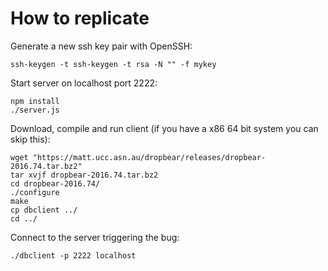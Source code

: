 
# How to replicate

Generate a new ssh key pair with OpenSSH:

```
ssh-keygen -t ssh-keygen -t rsa -N "" -f mykey
```

Start server on localhost port 2222:

```
npm install
./server.js
```

Download, compile and run client (if you have a x86 64 bit system you can skip this):

```
wget "https://matt.ucc.asn.au/dropbear/releases/dropbear-2016.74.tar.bz2"
tar xvjf dropbear-2016.74.tar.bz2
cd dropbear-2016.74/
./configure
make
cp dbclient ../
cd ../
```

Connect to the server triggering the bug:

```
./dbclient -p 2222 localhost
```
